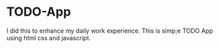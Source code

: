 # TODO-App
I did this to enhance my daily work experience. This is simp;e TODO App using html css and javascript. 
